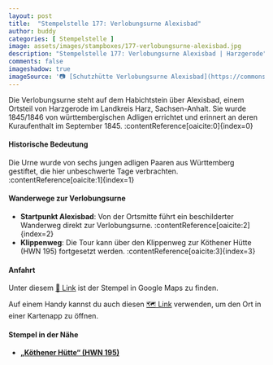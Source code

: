 ```yaml
---
layout: post
title:  "Stempelstelle 177: Verlobungsurne Alexisbad"
author: buddy
categories: [ Stempelstelle ]
image: assets/images/stampboxes/177-verlobungsurne-alexisbad.jpg
description: "Stempelstelle 177: Verlobungsurne Alexisbad | Harzgerode"
comments: false
imageshadow: true
imageSource: '📷 [Schutzhütte Verlobungsurne Alexisbad](https://commons.wikimedia.org/wiki/File:Schutzh%C3%BCtte_Verlobungsurne_Alexisbad.jpg) von <a href="//commons.wikimedia.org/wiki/User:B.Thomas95" title="User:B.Thomas95">Thomas Binder</a> unter Lizenz [CC BY-SA 4.0](https://creativecommons.org/licenses/by-sa/4.0)'
---
```


Die Verlobungsurne steht auf dem Habichtstein über Alexisbad, einem Ortsteil von Harzgerode im Landkreis Harz, Sachsen-Anhalt. Sie wurde 1845/1846 von württembergischen Adligen errichtet und erinnert an deren Kuraufenthalt im September 1845. :contentReference[oaicite:0]{index=0}

#### Historische Bedeutung

Die Urne wurde von sechs jungen adligen Paaren aus Württemberg gestiftet, die hier unbeschwerte Tage verbrachten. :contentReference[oaicite:1]{index=1}

#### Wanderwege zur Verlobungsurne

- **Startpunkt Alexisbad**: Von der Ortsmitte führt ein beschilderter Wanderweg direkt zur Verlobungsurne. :contentReference[oaicite:2]{index=2}
- **Klippenweg**: Die Tour kann über den Klippenweg zur Köthener Hütte (HWN 195) fortgesetzt werden. :contentReference[oaicite:3]{index=3}

#### Anfahrt

Unter diesem [📍 Link](https://www.google.com/maps/dir/?api=1&origin=&destination=51.64635%2C%2011.11478) ist der Stempel in Google Maps zu finden.

<div class="android-only">
  Auf einem Handy kannst du auch diesen 
  <a href="geo:51.64635,11.11478">🗺️ Link</a> 
  verwenden, um den Ort in einer Kartenapp zu öffnen.
  <p></p>
</div>

#### Stempel in der Nähe

- [**„Köthener Hütte“ (HWN 195)**](/stempelstelle-195-koethener-huette)

